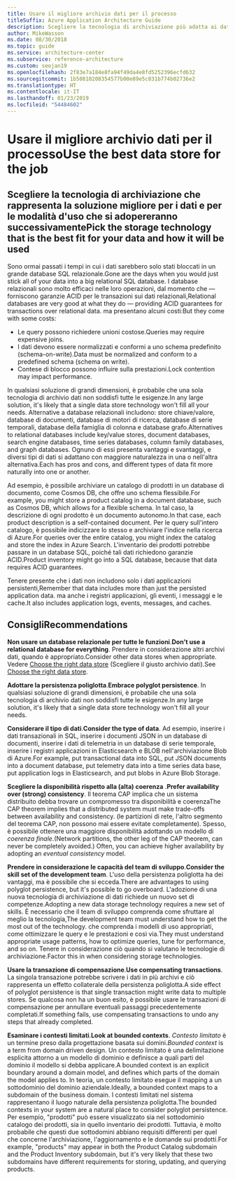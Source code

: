 ```yaml
---
title: Usare il migliore archivio dati per il processo
titleSuffix: Azure Application Architecture Guide
description: Scegliere la tecnologia di archiviazione più adatta ai dati e alle modalità d'utilizzo previste.
author: MikeWasson
ms.date: 08/30/2018
ms.topic: guide
ms.service: architecture-center
ms.subservice: reference-architecture
ms.custom: seojan19
ms.openlocfilehash: 2f83e7a184e8fa94f49da4e8fd5252396ecfd632
ms.sourcegitcommit: 1b50810208354577b00e89e5c031b774b02736e2
ms.translationtype: HT
ms.contentlocale: it-IT
ms.lasthandoff: 01/23/2019
ms.locfileid: "54484602"
---
```

# <a name="use-the-best-data-store-for-the-job"></a><span data-ttu-id="14610-103">Usare il migliore archivio dati per il processo</span><span class="sxs-lookup"><span data-stu-id="14610-103">Use the best data store for the job</span></span>

## <a name="pick-the-storage-technology-that-is-the-best-fit-for-your-data-and-how-it-will-be-used"></a><span data-ttu-id="14610-104">Scegliere la tecnologia di archiviazione che rappresenta la soluzione migliore per i dati e per le modalità d'uso che si adopereranno successivamente</span><span class="sxs-lookup"><span data-stu-id="14610-104">Pick the storage technology that is the best fit for your data and how it will be used</span></span>

<span data-ttu-id="14610-105">Sono ormai passati i tempi in cui i dati sarebbero solo stati bloccati in un grande database SQL relazionale.</span><span class="sxs-lookup"><span data-stu-id="14610-105">Gone are the days when you would just stick all of your data into a big relational SQL database.</span></span> <span data-ttu-id="14610-106">I database relazionali sono molto efficaci nelle loro operazioni, dal momento che &mdash; forniscono garanzie ACID per le transazioni sui dati relazionali,</span><span class="sxs-lookup"><span data-stu-id="14610-106">Relational databases are very good at what they do &mdash; providing ACID guarantees for transactions over relational data.</span></span> <span data-ttu-id="14610-107">ma presentano alcuni costi:</span><span class="sxs-lookup"><span data-stu-id="14610-107">But they come with some costs:</span></span>

- <span data-ttu-id="14610-108">Le query possono richiedere unioni costose.</span><span class="sxs-lookup"><span data-stu-id="14610-108">Queries may require expensive joins.</span></span>
- <span data-ttu-id="14610-109">I dati devono essere normalizzati e conformi a uno schema predefinito (schema-on-write).</span><span class="sxs-lookup"><span data-stu-id="14610-109">Data must be normalized and conform to a predefined schema (schema on write).</span></span>
- <span data-ttu-id="14610-110">Contese di blocco possono influire sulla prestazioni.</span><span class="sxs-lookup"><span data-stu-id="14610-110">Lock contention may impact performance.</span></span>

<span data-ttu-id="14610-111">In qualsiasi soluzione di grandi dimensioni, è probabile che una sola tecnologia di archivio dati non soddisfi tutte le esigenze.</span><span class="sxs-lookup"><span data-stu-id="14610-111">In any large solution, it's likely that a single data store technology won't fill all your needs.</span></span> <span data-ttu-id="14610-112">Alternative a database relazionali includono: store chiave/valore, database di documenti, database di motori di ricerca, database di serie temporali, database della famiglia di colonna e database grafo.</span><span class="sxs-lookup"><span data-stu-id="14610-112">Alternatives to relational databases include key/value stores, document databases, search engine databases, time series databases, column family databases, and graph databases.</span></span> <span data-ttu-id="14610-113">Ognuno di essi presenta vantaggi e svantaggi, e diversi tipi di dati si adattano con maggiore naturalezza in una o nell'altra alternativa.</span><span class="sxs-lookup"><span data-stu-id="14610-113">Each has pros and cons, and different types of data fit more naturally into one or another.</span></span>

<span data-ttu-id="14610-114">Ad esempio, è possibile archiviare un catalogo di prodotti in un database di documento, come Cosmos DB, che offre uno schema flessibile.</span><span class="sxs-lookup"><span data-stu-id="14610-114">For example, you might store a product catalog in a document database, such as Cosmos DB, which allows for a flexible schema.</span></span> <span data-ttu-id="14610-115">In tal caso, la descrizione di ogni prodotto è un documento autonomo.</span><span class="sxs-lookup"><span data-stu-id="14610-115">In that case, each product description is a self-contained document.</span></span> <span data-ttu-id="14610-116">Per le query sull'intero catalogo, è possibile indicizzare lo stesso e archiviare l'indice nella ricerca di Azure.</span><span class="sxs-lookup"><span data-stu-id="14610-116">For queries over the entire catalog, you might index the catalog and store the index in Azure Search.</span></span> <span data-ttu-id="14610-117">L'inventario dei prodotti potrebbe passare in un database SQL, poiché tali dati richiedono garanzie ACID.</span><span class="sxs-lookup"><span data-stu-id="14610-117">Product inventory might go into a SQL database, because that data requires ACID guarantees.</span></span>

<span data-ttu-id="14610-118">Tenere presente che i dati non includono solo i dati applicazioni persistenti,</span><span class="sxs-lookup"><span data-stu-id="14610-118">Remember that data includes more than just the persisted application data.</span></span> <span data-ttu-id="14610-119">ma anche i registri applicazioni, gli eventi, i messaggi e le cache.</span><span class="sxs-lookup"><span data-stu-id="14610-119">It also includes application logs, events, messages, and caches.</span></span>

## <a name="recommendations"></a><span data-ttu-id="14610-120">Consigli</span><span class="sxs-lookup"><span data-stu-id="14610-120">Recommendations</span></span>

<span data-ttu-id="14610-121">**Non usare un database relazionale per tutte le funzioni**.</span><span class="sxs-lookup"><span data-stu-id="14610-121">**Don't use a relational database for everything**.</span></span> <span data-ttu-id="14610-122">Prendere in considerazione altri archivi dati, quando è appropriato.</span><span class="sxs-lookup"><span data-stu-id="14610-122">Consider other data stores when appropriate.</span></span> <span data-ttu-id="14610-123">Vedere [Choose the right data store][data-store-overview] (Scegliere il giusto archivio dati).</span><span class="sxs-lookup"><span data-stu-id="14610-123">See [Choose the right data store][data-store-overview].</span></span>

<span data-ttu-id="14610-124">**Adottare la persistenza poliglotta**.</span><span class="sxs-lookup"><span data-stu-id="14610-124">**Embrace polyglot persistence**.</span></span> <span data-ttu-id="14610-125">In qualsiasi soluzione di grandi dimensioni, è probabile che una sola tecnologia di archivio dati non soddisfi tutte le esigenze.</span><span class="sxs-lookup"><span data-stu-id="14610-125">In any large solution, it's likely that a single data store technology won't fill all your needs.</span></span>

<span data-ttu-id="14610-126">**Considerare il tipo di dati**.</span><span class="sxs-lookup"><span data-stu-id="14610-126">**Consider the type of data**.</span></span> <span data-ttu-id="14610-127">Ad esempio, inserire i dati transazionali in SQL, inserire i documenti JSON in un database di documenti, inserire i dati di telemetria in un database di serie temporale, inserire i registri applicazioni in Elasticsearch e BLOB nell'archiviazione Blob di Azure.</span><span class="sxs-lookup"><span data-stu-id="14610-127">For example, put transactional data into SQL, put JSON documents into a document database, put telemetry data into a time series data base, put application logs in Elasticsearch, and put blobs in Azure Blob Storage.</span></span>

<span data-ttu-id="14610-128">**Scegliere la disponibilità rispetto alla (alta) coerenza** .</span><span class="sxs-lookup"><span data-stu-id="14610-128">**Prefer availability over (strong) consistency**.</span></span> <span data-ttu-id="14610-129">Il teorema CAP implica che un sistema distribuito debba trovare un compromesso tra disponibilità e coerenza</span><span class="sxs-lookup"><span data-stu-id="14610-129">The CAP theorem implies that a distributed system must make trade-offs between availability and consistency.</span></span> <span data-ttu-id="14610-130">(le partizioni di rete, l'altro segmento del teorema CAP, non possono mai essere evitate completamente). Spesso, è possibile ottenere una maggiore disponibilità adottando un modello di *coerenza finale*.</span><span class="sxs-lookup"><span data-stu-id="14610-130">(Network partitions, the other leg of the CAP theorem, can never be completely avoided.) Often, you can achieve higher availability by adopting an *eventual consistency* model.</span></span>

<span data-ttu-id="14610-131">**Prendere in considerazione le capacità del team di sviluppo**.</span><span class="sxs-lookup"><span data-stu-id="14610-131">**Consider the skill set of the development team**.</span></span> <span data-ttu-id="14610-132">L'uso della persistenza poliglotta ha dei vantaggi, ma è possibile che si ecceda.</span><span class="sxs-lookup"><span data-stu-id="14610-132">There are advantages to using polyglot persistence, but it's possible to go overboard.</span></span> <span data-ttu-id="14610-133">L'adozione di una nuova tecnologia di archiviazione di dati richiede un nuovo set di competenze.</span><span class="sxs-lookup"><span data-stu-id="14610-133">Adopting a new data storage technology requires a new set of skills.</span></span> <span data-ttu-id="14610-134">È necessario che il team di sviluppo comprenda come sfruttare al meglio la tecnologia,</span><span class="sxs-lookup"><span data-stu-id="14610-134">The development team must understand how to get the most out of the technology.</span></span> <span data-ttu-id="14610-135">che comprenda i modelli di uso appropriati, come ottimizzare le query e le prestazioni e così via.</span><span class="sxs-lookup"><span data-stu-id="14610-135">They must understand appropriate usage patterns, how to optimize queries, tune for performance, and so on.</span></span> <span data-ttu-id="14610-136">Tenere in considerazione ciò quando si valutano le tecnologie di archiviazione.</span><span class="sxs-lookup"><span data-stu-id="14610-136">Factor this in when considering storage technologies.</span></span>

<span data-ttu-id="14610-137">**Usare la transazione di compensazione**.</span><span class="sxs-lookup"><span data-stu-id="14610-137">**Use compensating transactions**.</span></span> <span data-ttu-id="14610-138">La singola transazione potrebbe scrivere i dati in più archivi e ciò rappresenta un effetto collaterale della persistenza poliglotta.</span><span class="sxs-lookup"><span data-stu-id="14610-138">A side effect of polyglot persistence is that single transaction might write data to multiple stores.</span></span> <span data-ttu-id="14610-139">Se qualcosa non ha un buon esito, è possibile usare le transazioni di compensazione per annullare eventuali passaggi precedentemente completati.</span><span class="sxs-lookup"><span data-stu-id="14610-139">If something fails, use compensating transactions to undo any steps that already completed.</span></span>

<span data-ttu-id="14610-140">**Esaminare i contesti limitati**.</span><span class="sxs-lookup"><span data-stu-id="14610-140">**Look at bounded contexts**.</span></span> <span data-ttu-id="14610-141">*Contesto limitato* è un termine preso dalla progettazione basata sui domini.</span><span class="sxs-lookup"><span data-stu-id="14610-141">*Bounded context* is a term from domain driven design.</span></span> <span data-ttu-id="14610-142">Un contesto limitato è una delimitazione esplicita attorno a un modello di dominio e definisce a quali parti del dominio il modello si debba applicare.</span><span class="sxs-lookup"><span data-stu-id="14610-142">A bounded context is an explicit boundary around a domain model, and defines which parts of the domain the model applies to.</span></span> <span data-ttu-id="14610-143">In teoria, un contesto limitato esegue il mapping a un sottodominio del dominio aziendale.</span><span class="sxs-lookup"><span data-stu-id="14610-143">Ideally, a bounded context maps to a subdomain of the business domain.</span></span> <span data-ttu-id="14610-144">I contesti limitati nel sistema rappresentano il luogo naturale della persistenza poliglotta.</span><span class="sxs-lookup"><span data-stu-id="14610-144">The bounded contexts in your system are a natural place to consider polyglot persistence.</span></span> <span data-ttu-id="14610-145">Per esempio, "prodotti" può essere visualizzato sia nel sottodominio catalogo dei prodotti, sia in quello inventario dei prodotti. Tuttavia, è molto probabile che questi due sottodomini abbiano requisiti differenti per quel che concerne l'archiviazione, l'aggiornamento e le domande sui prodotti.</span><span class="sxs-lookup"><span data-stu-id="14610-145">For example, "products" may appear in both the Product Catalog subdomain and the Product Inventory subdomain, but it's very likely that these two subdomains have different requirements for storing, updating, and querying products.</span></span>

[data-store-overview]: ../technology-choices/data-store-overview.md
